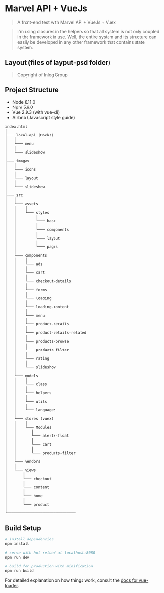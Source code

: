 # Marvel API + VueJs

> A front-end test with Marvel API + VueJs + Vuex

> I'm using closures in the helpers so that all system is not only coupled in the framework in use. Well, the entire system and its structure can easily be developed in any other framework that contains state system.

## Layout (files of layput-psd folder)
> Copyright of Inlog Group

## Project Structure

- Node 8.11.0
- Npm 5.6.0
- Vue 2.9.3 (with vue-cli)
- Airbnb (Javascript style guide)

```
index.html
│
│─── local-api (Mocks)
│   │
│   └─── menu
│   │
│   └─── slideshow
│
│─── images
│   │
│   └─── icons
│   │
│   └─── layout
│   │
│   └─── slideshow
│
│─── src
│   │
│   └─── assets
│   │    │
│   │    └─── styles
│   │         │
│   │         └─── base
│   │         │
│   │         └─── components
│   │         │
│   │         └─── layout
│   │         │
│   │         └─── pages
│   │
│   └─── components
│   │    │
│   │    └─── ads
│   │    │
│   │    └─── cart
│   │    │
│   │    └─── checkout-details
│   │    │
│   │    └─── forms
│   │    │
│   │    └─── loading
│   │    │
│   │    └─── loading-content
│   │    │
│   │    └─── menu
│   │    │
│   │    └─── product-details
│   │    │
│   │    └─── product-details-related
│   │    │
│   │    └─── products-browse
│   │    │
│   │    └─── products-filter
│   │    │
│   │    └─── rating
│   │    │
│   │    └─── slideshow
│   │
│   └─── models
│   │    │
│   │    └─── class
│   │    │
│   │    └─── helpers
│   │    │
│   │    └─── utils
│   │    │
│   │    └─── languages
│   │
│   └─── stores (vuex)
│   │    │
│   │    └─── Modules
│   │       │
│   │       └─── alerts-float
│   │       │
│   │       └─── cart
│   │       │
│   │       └─── products-filter
│   │
│   └─── vendors
│   │
│   └─── views
│       │
│       └─── checkout
│       │
│       └─── content
│       │
│       └─── home
│       │
│       └─── product
│
└───────────────────────────────

```

## Build Setup

``` bash
# install dependencies
npm install

# serve with hot reload at localhost:8080
npm run dev

# build for production with minification
npm run build
```

For detailed explanation on how things work, consult the [docs for vue-loader](http://vuejs.github.io/vue-loader).
